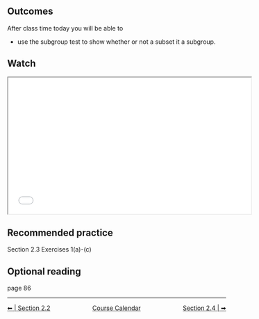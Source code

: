 ## Outcomes
After class time today you will be able to

* use the subgroup test to show whether or not a subset it a subgroup.

## Watch
<iframe src="//www.youtube.com/embed/TJAQNlGvfjE" width="560" height="314" allowfullscreen="allowfullscreen" data-mce-fragment="1"></iframe>

## Recommended practice
Section 2.3 Exercises 1(a)-(c)

## Optional reading
page 86



<hr class="dashed double-spacing">

<div class = "justify" style="display:flex;justify-content:space-between;">
    <div sytle="align:left">
        <a class="btn info" href="page:📓 Section 2.2 Part 2">⬅ | Section 2.2</a>
    </div>
    <div style="align:center">
        <a class="btn danger" href="page:📅 Full Course Schedule - Subject to Change">Course Calendar</a>
    </div>
    <div style="align:right">
        <a class="btn info" href="page:📓 Section 2.3 Part 2 and 2.4 Part 1">Section 2.4 | ➡</a>
    </div>
</div>